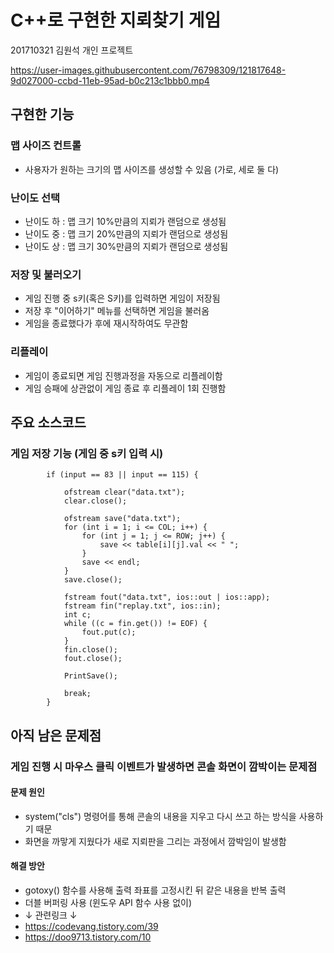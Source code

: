 # __C++로 구현한 지뢰찾기 게임__ 

201710321 김원석 개인 프로젝트

https://user-images.githubusercontent.com/76798309/121817648-9d027000-ccbd-11eb-95ad-b0c213c1bbb0.mp4

## 구현한 기능

### 맵 사이즈 컨트롤 
- 사용자가 원하는 크기의 맵 사이즈를 생성할 수 있음 (가로, 세로 둘 다)

### 난이도 선택 
- 난이도 하 : 맵 크기 10%만큼의 지뢰가 랜덤으로 생성됨
- 난이도 중 : 맵 크기 20%만큼의 지뢰가 랜덤으로 생성됨
- 난이도 상 : 맵 크기 30%만큼의 지뢰가 랜덤으로 생성됨
 
 ### 저장 및 불러오기 
 - 게임 진행 중 s키(혹은 S키)를 입력하면 게임이 저장됨
 - 저장 후 "이어하기" 메뉴를 선택하면 게임을 불러옴
 - 게임을 종료했다가 후에 재시작하여도 무관함
 
 ### 리플레이 
 - 게임이 종료되면 게임 진행과정을 자동으로 리플레이함
 - 게임 승패에 상관없이 게임 종료 후 리플레이 1회 진행함
  
  
## 주요 소스코드
### 게임 저장 기능 (게임 중 s키 입력 시)
```
        if (input == 83 || input == 115) { 

            ofstream clear("data.txt");    
            clear.close();
            
            ofstream save("data.txt");  
            for (int i = 1; i <= COL; i++) {
                for (int j = 1; j <= ROW; j++) {
                    save << table[i][j].val << " ";
                }
                save << endl;
            }
            save.close();

            fstream fout("data.txt", ios::out | ios::app); 
            fstream fin("replay.txt", ios::in); 
            int c;
            while ((c = fin.get()) != EOF) { 
                fout.put(c); 
            }
            fin.close();
            fout.close();

            PrintSave();

            break; 
        }
```

## 아직 남은 문제점
### 게임 진행 시 마우스 클릭 이벤트가 발생하면 콘솔 화면이 깜박이는 문제점
#### 문제 원인
- system("cls") 명령어를 통해 콘솔의 내용을 지우고 다시 쓰고 하는 방식을 사용하기 때문
- 화면을 까맣게 지웠다가 새로 지뢰판을 그리는 과정에서 깜박임이 발생함
#### 해결 방안
- gotoxy() 함수를 사용해 출력 좌표를 고정시킨 뒤 같은 내용을 반복 출력
- 더블 버퍼링 사용 (윈도우 API 함수 사용 없이)
- ↓ 관련링크 ↓
- https://codevang.tistory.com/39
- https://doo9713.tistory.com/10
